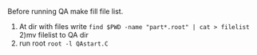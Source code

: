Before running QA make fill file list.
1) At dir with files write
`find $PWD -name "part*.root" | cat > filelist`
2)mv filelist to QA dir
3) run root
`root -l QAstart.C`

